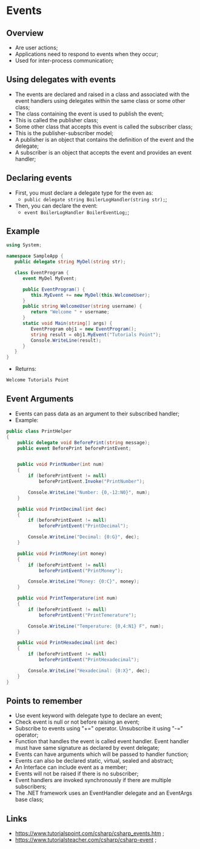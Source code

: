# Events

## Overview

- Are user actions;
- Applications need to respond to events when they occur;
- Used for inter-process communication;

## Using delegates with events

- The events are declared and raised in a class and associated with the event handlers using delegates within the same class or some other class;
- The class containing the event is used to publish the event;
- This is called the publisher class;
- Some other class that accepts this event is called the subscriber class;
- This is the publisher-subscriber model;
- A publisher is an object that contains the definition of the event and the delegate;
- A subscriber is an object that accepts the event and provides an event handler;

## Declaring events

- First, you must declare a delegate type for the even as:
  - `public delegate string BoilerLogHandler(string str);`;
- Then, you can declare the event:
  - `event BoilerLogHandler BoilerEventLog;`;

## Example

```c#
using System;

namespace SampleApp {
   public delegate string MyDel(string str);

   class EventProgram {
      event MyDel MyEvent;

      public EventProgram() {
         this.MyEvent += new MyDel(this.WelcomeUser);
      }
      public string WelcomeUser(string username) {
         return "Welcome " + username;
      }
      static void Main(string[] args) {
         EventProgram obj1 = new EventProgram();
         string result = obj1.MyEvent("Tutorials Point");
         Console.WriteLine(result);
      }
   }
}
```

- Returns:

```markdown
Welcome Tutorials Point
```

## Event Arguments

- Events can pass data as an argument to their subscribed handler;
- Example:

```c#
public class PrintHelper
{
    public delegate void BeforePrint(string message);
    public event BeforePrint beforePrintEvent;


    public void PrintNumber(int num)
    {
        if (beforePrintEvent != null)
            beforePrintEvent.Invoke("PrintNumber");

        Console.WriteLine("Number: {0,-12:N0}", num);
    }

    public void PrintDecimal(int dec)
    {
        if (beforePrintEvent != null)
            beforePrintEvent("PrintDecimal");

        Console.WriteLine("Decimal: {0:G}", dec);
    }

    public void PrintMoney(int money)
    {
        if (beforePrintEvent != null)
            beforePrintEvent("PrintMoney");

        Console.WriteLine("Money: {0:C}", money);
    }

    public void PrintTemperature(int num)
    {
        if (beforePrintEvent != null)
            beforePrintEvent("PrintTemerature");

        Console.WriteLine("Temperature: {0,4:N1} F", num);
    }

    public void PrintHexadecimal(int dec)
    {
        if (beforePrintEvent != null)
            beforePrintEvent("PrintHexadecimal");

        Console.WriteLine("Hexadecimal: {0:X}", dec);
    }
}
```

## Points to remember

- Use event keyword with delegate type to declare an event;
- Check event is null or not before raising an event;
- Subscribe to events using "+=" operator. Unsubscribe it using "-=" operator;
- Function that handles the event is called event handler. Event handler must have same signature as declared by event delegate;
- Events can have arguments which will be passed to handler function;
- Events can also be declared static, virtual, sealed and abstract;
- An Interface can include event as a member;
- Events will not be raised if there is no subscriber;
- Event handlers are invoked synchronously if there are multiple subscribers;
- The .NET framework uses an EventHandler delegate and an EventArgs base class;

## Links

- <https://www.tutorialspoint.com/csharp/csharp_events.htm> ;
- <https://www.tutorialsteacher.com/csharp/csharp-event> ;

